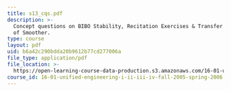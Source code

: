 ```yaml
---
title: s13_cqs.pdf
description: >-
  Concept questions on BIBO Stability, Recitation Exercises & Transfer Function
  of Smoother.
type: course
layout: pdf
uid: b6a42c290bdda20b9612b77cd277006a
file_type: application/pdf
file_location: >-
  https://open-learning-course-data-production.s3.amazonaws.com/16-01-unified-engineering-i-ii-iii-iv-fall-2005-spring-2006/b6a42c290bdda20b9612b77cd277006a_s13_cqs.pdf
course_id: 16-01-unified-engineering-i-ii-iii-iv-fall-2005-spring-2006
---
```

